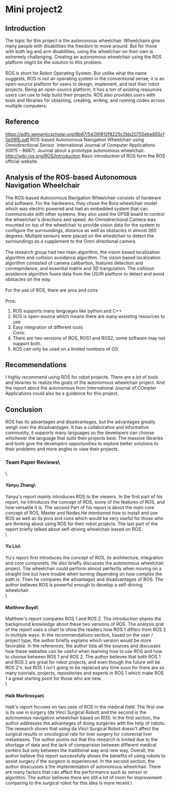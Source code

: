 
# Mini project2
## Introduction
The topic for this project is the autonomous wheelchair. Wheelchairs give many people with disabilities the freedom to move around. But for those with both leg and arm disabilities, using the wheelchair on their own is extremely challenging. Creating an autonomous wheelchair using the ROS platform might be the solution to this problem.\
\
ROS is short for Robot Operating System. But unlike what the name suggests, ROS is not an operating system in the conventional sense; it is an open-source platform for users to design, implement, and test their robot projects. Being an open-source platform, it has a ton of existing resources users can use to help build their projects.  ROS also provides users with tools and libraries for obtaining, creating, writing, and running codes across multiple computers. 
## Reference
https://pdfs.semanticscholar.org/6b87/5426f812f8225c2bb20755ebe855cf5e09fb.pdf ROS-based Autonomous Navigation Wheelchair using Omnidirectional Sensor. International Journal of Computer Applications (0975 – 8887). Journal about a prototype autonomous wheelchair.\
http://wiki.ros.org/ROS/Introduction Basic introduction of ROS form the ROS official website.
## Analysis of the ROS-based Autonomous Navigation Wheelchair
The ROS-based Autonomous Navigation Wheelchair consists of hardware and software. For the hardwares, they chose the Bora wheelchair model which was electric powered and had an embedded system that can communicate with other systems. they also used the GPSB board to control the wheelchair's directions and speed. An Omnidirectional Camera was mounted on top of the wheelchair to provide vision data for the system to configure the surroundings, distance as well as obstacles in almost 360 degrees. Multiple sensors were placed on the wheelchair to detect the surroundings as a supplement to the Omni directional camera.\
\
The research group had two main algorithm, the vision based localization algorithm and collision avoidance algorithm. The vision based localization algorithm consisted of camera calibartion, features detection and correspndence, and essential matrix and 3D trangulation. The collision avoidance algorithm fuses data from the US/IR platform to detect and avoid obstacles on the way.\
\
For the use of ROS, there are pros and cons\
\
Pros:
1. ROS supports many languages like python and C++
2. ROS is open-source which means there are many exsisting resources to use
3. Easy integration of different tools
\
Cons:
1. There are two versions of ROS, ROS1 and ROS2, some software may not support both.
2. ROS can only be used on a limited numbers of OS.
## Recommendations
I highly recommend using ROS for robot projects. There are a lot of tools and libraries to realize the goals of the autonomous wheelchair project. And the report about the autonomous from International Journal of COmpter Applications could also be a guidence for this project.
## Conclusion
ROS has its advantages and disadvantages, but the advantages greatly weigh over the disadvantages. It has a collaborative and informative community, it supports many languages so the developers can choose whichever the language that suits their projects best. The massive libraries and tools give the developers opportunities to explore better solutions to their problems and more angles to view their projects.

### Team Paper Reviews\
\
#### Yanyu Zhang\
Yanyu's report mainly introduces ROS to the viewers. In the first part of his report, he introduces the concept of ROS, some of the features of ROS, and how versatile it is. The second Part of his report is about the main core concept of ROS, Master and Nodes.He mentioned how to install and use ROS as well as its pros and cons which would be very useful for those who are thinking about using ROS for their robot projects. The last part of the report briefly talked about self-driving wheelchair based on ROS.\
\
#### Yu Liu\
Yu's report first introduces the concept of ROS, its architecture, integration and core componets. He also briefly discusses the autonomous wheelchair project. The wheelchair could perform almost perfectly when moving on a straight line but have trouble when turning depending on how complex the path is. Then he compares the advantages and disadvantages of ROS. The author believes ROS is powerful enough to develop a self-driving wheelchair.\
\
#### Matthew Boyd\
Matthew's report compares ROS 1 and ROS 2. The introduction shares the background  knowledge about these two versions of ROS. The analysis prat of the report uses a chart to show the readers how ROS 1 differs from ROS 2 in multiple ways. In the recommendations section, based on the user / project type, the author briefly explains which version would be more favorable. In the references, the author lists all the sources and discusses how these websites can be useful when learning how to use ROS and how to choose between ROS 1 and ROS 2. The author believes that both ROS 1 and ROS 2 are great for robot projects, and even though the future will be ROS 2's, but ROS 1 isn't going to be replaced any time soon for there are so many tutorials, projects, repositories and experts in ROS 1 which make ROS 1 a great starting point for those who are new.\
\
#### Haik Martirosyan\
Haik's report focuses on two uses of ROS in the medical field. The first one is its use in surgery (da Vinci Surgical Robot) and the second is the autonomous navigation wheelchair based on ROS. In the first section, the author addresses the advantages of doing surgeries with the help of robots. The research shows that using da Vinci Surgical Robot doesn't affect the surgical results or oncological rate for liver surgery for colorectal liver metastases. The author points out that this research is limited due to the shortage of data and the lack of comparision between different medical centers but only between the traditional way and new way. Overall, the author believe this report successfully shows the benefits of using robots to assist surgery if the surgeon is experienced. In the second section, the author disscusses a the implementation of autonomous wheelchair. There are many factors that can affect the performance such as sensor or algorithm. The author believes there are still a lot of room for improvement comparing to the surgical robot for this idea is more recent.\
